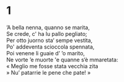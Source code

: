 # 1  
  
’A bella nenna, quanno se marita,  
Se crede, c' ha lu pallo pegliato;  
Per otto juorno sta‘ sempe vestita,  
Po' addeventa scioccola spennata,  
Poi venene li guaie d’ ’o marito,  
Ne vorte ’e muorte 'e quanne s‘è mmaretata:  
« Meglio me fosse stata vecchia zita  
» Nu’ patarrie le pene che pate! »  

